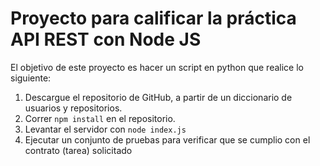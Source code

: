 # Proyecto para calificar la práctica API REST con Node JS

El objetivo de este proyecto es hacer un script en python que realice lo siguiente:

  1. Descargue el repositorio de GitHub, a partir de un diccionario de usuarios y repositorios.
  2. Correr `npm install` en el repositorio.
  3. Levantar el servidor con `node index.js`
  4. Ejecutar un conjunto de pruebas para verificar que se cumplio con el contrato (tarea) solicitado